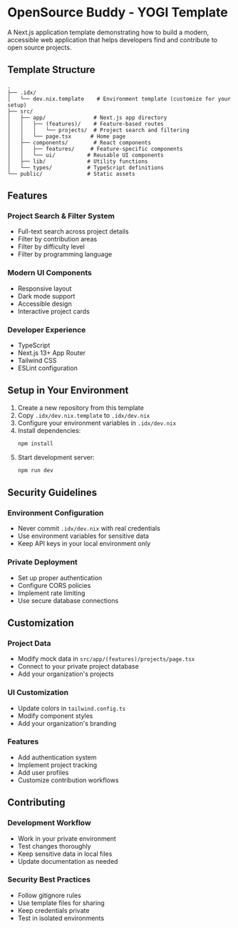 # OpenSource Buddy - YOGI Template

A Next.js application template demonstrating how to build a modern, accessible web application that helps developers find and contribute to open source projects.

## Template Structure

```
.
├── .idx/
│   └── dev.nix.template    # Environment template (customize for your setup)
├── src/
│   ├── app/               # Next.js app directory
│   │   ├── (features)/    # Feature-based routes
│   │   │   └── projects/  # Project search and filtering
│   │   └── page.tsx      # Home page
│   ├── components/        # React components
│   │   ├── features/     # Feature-specific components
│   │   └── ui/          # Reusable UI components
│   ├── lib/             # Utility functions
│   └── types/           # TypeScript definitions
└── public/              # Static assets
```

## Features

### Project Search & Filter System
* Full-text search across project details
* Filter by contribution areas
* Filter by difficulty level
* Filter by programming language

### Modern UI Components
* Responsive layout
* Dark mode support
* Accessible design
* Interactive project cards

### Developer Experience
* TypeScript
* Next.js 13+ App Router
* Tailwind CSS
* ESLint configuration

## Setup in Your Environment

1. Create a new repository from this template
2. Copy `.idx/dev.nix.template` to `.idx/dev.nix`
3. Configure your environment variables in `.idx/dev.nix`
4. Install dependencies:
   ```bash
   npm install
   ```
5. Start development server:
   ```bash
   npm run dev
   ```

## Security Guidelines

### Environment Configuration
* Never commit `.idx/dev.nix` with real credentials
* Use environment variables for sensitive data
* Keep API keys in your local environment only

### Private Deployment
* Set up proper authentication
* Configure CORS policies
* Implement rate limiting
* Use secure database connections

## Customization

### Project Data
* Modify mock data in `src/app/(features)/projects/page.tsx`
* Connect to your private project database
* Add your organization's projects

### UI Customization
* Update colors in `tailwind.config.ts`
* Modify component styles
* Add your organization's branding

### Features
* Add authentication system
* Implement project tracking
* Add user profiles
* Customize contribution workflows

## Contributing

### Development Workflow
* Work in your private environment
* Test changes thoroughly
* Keep sensitive data in local files
* Update documentation as needed

### Security Best Practices
* Follow gitignore rules
* Use template files for sharing
* Keep credentials private
* Test in isolated environments
